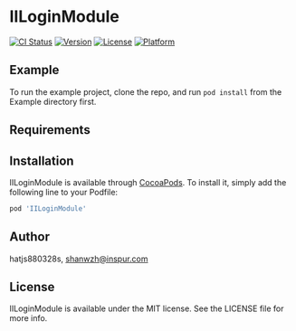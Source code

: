 # IILoginModule

[![CI Status](https://img.shields.io/travis/hatjs880328s/IILoginModule.svg?style=flat)](https://travis-ci.org/hatjs880328s/IILoginModule)
[![Version](https://img.shields.io/cocoapods/v/IILoginModule.svg?style=flat)](https://cocoapods.org/pods/IILoginModule)
[![License](https://img.shields.io/cocoapods/l/IILoginModule.svg?style=flat)](https://cocoapods.org/pods/IILoginModule)
[![Platform](https://img.shields.io/cocoapods/p/IILoginModule.svg?style=flat)](https://cocoapods.org/pods/IILoginModule)

## Example

To run the example project, clone the repo, and run `pod install` from the Example directory first.

## Requirements

## Installation

IILoginModule is available through [CocoaPods](https://cocoapods.org). To install
it, simply add the following line to your Podfile:

```ruby
pod 'IILoginModule'
```

## Author

hatjs880328s, shanwzh@inspur.com

## License

IILoginModule is available under the MIT license. See the LICENSE file for more info.
